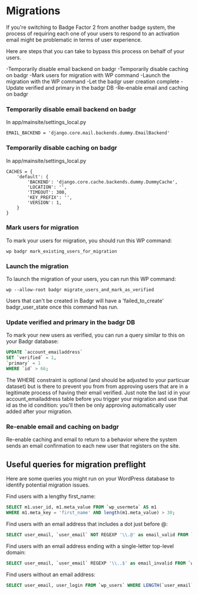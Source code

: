 # Migrations
If you're switching to Badge Factor 2 from another badge system, the process of requiring each one of your users to respond to an activation email might be problematic in terms of user experience.

Here are steps that you can take to bypass this process on behalf of your users.

-Temporarily disable email backend on badgr
-Temporarily disable caching on badgr
-Mark users for migration with WP command
-Launch the migration with the WP command
-Let the badgr user creation complete
-Update verified and primary in the badgr DB
-Re-enable email and caching on badgr

### Temporarily disable email backend on badgr
In app/mainsite/settings_local.py
```
EMAIL_BACKEND = 'django.core.mail.backends.dummy.EmailBackend'

```

### Temporarily disable caching on badgr
In app/mainsite/settings_local.py
```
CACHES = {
    'default': {
        'BACKEND': 'django.core.cache.backends.dummy.DummyCache',
        'LOCATION': '',
        'TIMEOUT': 300,
        'KEY_PREFIX': '',
        'VERSION': 1,
    }
}
```

### Mark users for migration

To mark your users for migration, you should run this WP command:
```
wp badgr mark_existing_users_for_migration
```

### Launch the migration

To launch the migration of your users, you can run this WP command:
```
wp --allow-root badgr migrate_users_and_mark_as_verified
```

Users that can't be created in Badgr will have a 'failed_to_create' badgr_user_state once this command has run.

### Update verified and primary in the badgr DB

To mark your new users as verified, you can run a query similar to this on your Badgr database:

```sql
UPDATE `account_emailaddress`
SET `verified` = 1,
`primary` = 1
WHERE `id` > 66;
```

The WHERE constraint is optional (and should be adjusted to your particuar dataset) but is there to prevent you from
from approving users that are in a legitimate process of having their email verified. Just note the last id in your account_emailaddress table before you trigger your migration and use that id as the id condition: you'll then be only approving automatically user added after your migration.

### Re-enable email and caching on badgr

Re-enable caching and email to return to a behavior where the system sends an email confirmation to each new user that registers on the site.

## Useful queries for migration preflight

Here are some queries you might run on your WordPress database to identify potential migration issues.

Find users with a lengthy first_name:
```sql
SELECT m1.user_id, m1.meta_value FROM `wp_usermeta` AS m1
WHERE m1.meta_key = 'first_name' AND length(m1.meta_value) > 30;
```

Find users with an email address that includes a dot just before @:
```sql
SELECT user_email, `user_email` NOT REGEXP '\\.@' as email_valid FROM `wp_users` HAVING email_valid = 0;
```

Find users with an email address ending with a single-letter top-level domain:
```sql
SELECT user_email, `user_email` REGEXP '\\..$' as email_invalid FROM `wp_users` HAVING email_invalid = 1;
```

Find users without an email address:
```sql
SELECT user_email, user_login FROM `wp_users` WHERE LENGTH(`user_email`) < 1;
```
